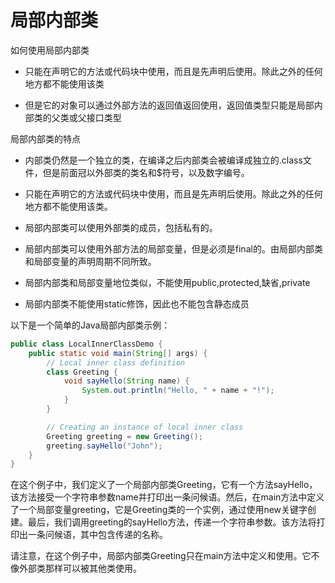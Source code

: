 # 局部内部类

如何使用局部内部类

- 只能在声明它的方法或代码块中使用，而且是先声明后使用。除此之外的任何地方都不能使用该类

- 但是它的对象可以通过外部方法的返回值返回使用，返回值类型只能是局部内部类的父类或父接口类型

局部内部类的特点

- 内部类仍然是一个独立的类，在编译之后内部类会被编译成独立的.class文件，但是前面冠以外部类的类名和$符号，以及数字编号。

- 只能在声明它的方法或代码块中使用，而且是先声明后使用。除此之外的任何地方都不能使用该类。

- 局部内部类可以使用外部类的成员，包括私有的。

- 局部内部类可以使用外部方法的局部变量，但是必须是final的。由局部内部类和局部变量的声明周期不同所致。

- 局部内部类和局部变量地位类似，不能使用public,protected,缺省,private

- 局部内部类不能使用static修饰，因此也不能包含静态成员

以下是一个简单的Java局部内部类示例：

```java
public class LocalInnerClassDemo {
    public static void main(String[] args) {
        // Local inner class definition
        class Greeting {
            void sayHello(String name) {
                System.out.println("Hello, " + name + "!");
            }
        }

        // Creating an instance of local inner class
        Greeting greeting = new Greeting();
        greeting.sayHello("John");
    }
}
```

在这个例子中，我们定义了一个局部内部类Greeting，它有一个方法sayHello，该方法接受一个字符串参数name并打印出一条问候语。然后，在main方法中定义了一个局部变量greeting，它是Greeting类的一个实例，通过使用new关键字创建。最后，我们调用greeting的sayHello方法，传递一个字符串参数。该方法将打印出一条问候语，其中包含传递的名称。

请注意，在这个例子中，局部内部类Greeting只在main方法中定义和使用。它不像外部类那样可以被其他类使用。
